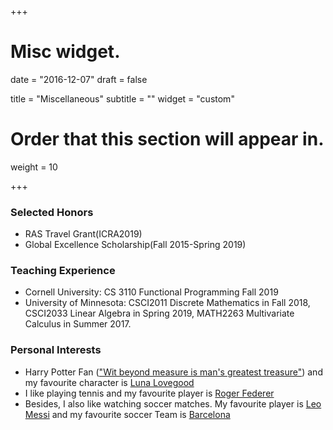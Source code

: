 +++
# Misc widget.

date = "2016-12-07"
draft = false

title = "Miscellaneous"
subtitle = ""
widget = "custom"

# Order that this section will appear in.
weight = 10

+++

### Selected Honors

* RAS Travel Grant(ICRA2019)
* Global Excellence Scholarship(Fall 2015-Spring 2019)

### Teaching Experience

* Cornell University: CS 3110 Functional Programming Fall 2019
* University of Minnesota: CSCI2011 Discrete Mathematics in Fall 2018, CSCI2033 Linear Algebra in Spring 2019, MATH2263 Multivariate Calculus in Summer 2017.

### Personal Interests

* Harry Potter Fan (["Wit beyond measure is man's greatest treasure"](https://pottermore.fandom.com/wiki/Ravenclaw)) and my favourite character is [Luna Lovegood](https://www.wizardingworld.com/features/seven-reasons-to-love-luna-lovegood)
* I like playing tennis and my favourite player is [Roger Federer](https://en.wikipedia.org/wiki/Roger_Federer)
* Besides, I also like watching soccer matches. My favourite player is [Leo Messi](https://en.wikipedia.org/wiki/Lionel_Messi) and my favourite soccer Team is [Barcelona](https://en.wikipedia.org/wiki/Barcelona)
